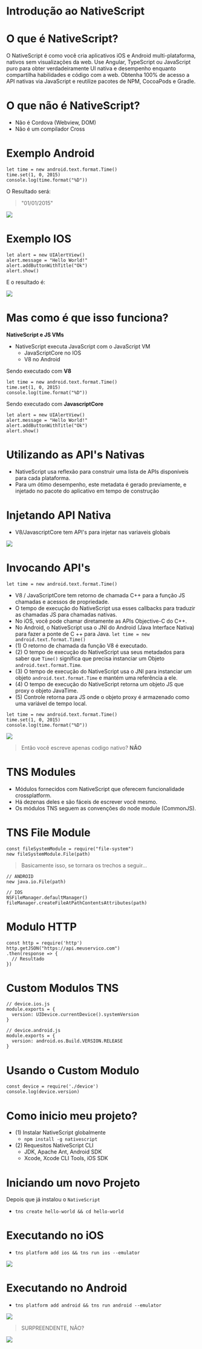 # Introdução ao NativeScript

# O que é **NativeScript**?
O NativeScript é como você cria aplicativos iOS e Android multi-plataforma, nativos sem visualizações da web. Use Angular, TypeScript ou JavaScript puro para obter verdadeiramente UI nativa e desempenho enquanto compartilha habilidades e código com a web. Obtenha 100% de acesso a API nativas via JavaScript e reutilize pacotes de NPM, CocoaPods e Gradle.

# O que não é **NativeScript**?
- Não é Cordova (Webview, DOM)
- Não é um compilador Cross

# Exemplo Android

```
let time = new android.text.format.Time()
time.set(1, 0, 2015)
console.log(time.format("%D"))
```
O Resultado será: 
> "01/01/2015"

<img src="https://media.giphy.com/media/7YdfM2p9FqmfC/giphy.gif">

# Exemplo IOS
```
let alert = new UIAlertView()
alert.message = "Hello World!"
alert.addButtonWithTitle("Ok")
alert.show()
```
E o resultado é: 

<img src="http://i.imgur.com/3Z9nB19.png">

# Mas como é que isso funciona?

**NativeScript e JS VMs**

- NativeScript executa JavaScript com o JavaScript VM
  - JavaScriptCore no IOS
  - V8 no Android 
  


Sendo executado com **V8**
```
let time = new android.text.format.Time()
time.set(1, 0, 2015)
console.log(time.format("%D"))
```

Sendo executado com **JavascriptCore**
```
let alert = new UIAlertView()
alert.message = "Hello World!"
alert.addButtonWithTitle("Ok")
alert.show()
```
# Utilizando as API's Nativas
- NativeScript usa reflexão para construir uma lista de APIs disponíveis para cada plataforma.
- Para um ótimo desempenho, este metadata é gerado previamente, e injetado no pacote do aplicativo em tempo de construção
  
# Injetando API Nativa
- V8/JavascriptCore tem API's para injetar nas variaveis globais

<img src="https://img.scoop.it/cClViuEs1z2eATZzxdO_JDl72eJkfbmt4t8yenImKBVvK0kTmF0xjctABnaLJIm9">

# Invocando API's
`let time = new android.text.format.Time()`

- V8 / JavaScriptCore tem retorno de chamada C++ para a função JS chamadas e acessos de propriedade.  
- O tempo de execução do NativeScript usa esses callbacks para traduzir as chamadas JS para chamadas nativas.
- No iOS, você pode chamar diretamente as APIs Objective-C do C++.
- No Android, o NativeScript usa o JNI do Android (Java Interface Nativa) para fazer a ponte de C ++ para Java.
`let time = new android.text.format.Time()`
- (1) O retorno de chamada da função V8 é executado.
- (2) O tempo de execução do NativeScript usa seus metadados para saber que `Time()` significa que precisa instanciar um Objeto `android.text.format.Time`.
- (3) O tempo de execução do NativeScript usa o JNI para instanciar um objeto `android.text.format.Time` e mantém uma referência a ele.
- (4) O tempo de execução do NativeScript retorna um objeto JS que proxy o objeto JavaTime.
- (5) Controle retorna para JS onde o objeto proxy é armazenado como uma variável de tempo local.
```
let time = new android.text.format.Time()
time.set(1, 0, 2015)
console.log(time.format("%D"))
```

<img src="https://media1.tenor.com/images/e1cfabd510b87fb46c5879ed521f6dc0/tenor.gif?itemid=5875361">

> Então você escreve apenas codigo nativo? **NÃO**

# TNS Modules
- Módulos fornecidos com NativeScript que oferecem funcionalidade crossplatform.
- Há dezenas deles e são fáceis de escrever você mesmo.
- Os módulos TNS seguem as convenções do node module (CommonJS).

# TNS File Module
```
const fileSystemModule = require("file-system")
new fileSystemModule.File(path)
```
> Basicamente isso, se tornara os trechos a seguir...


```
// ANDROID
new java.io.File(path)

// IOS
NSFileManager.defaultManager()
fileManager.createFileAtPathContentsAttributes(path)

```

# Modulo HTTP
```
const http = require('http')
http.getJSON("https://api.meuservico.com")
.then(response => {
  // Resultado
})
```


# Custom Modulos TNS
```
// device.ios.js
module.exports = {
  version: UIDevice.currentDevice().systemVersion
}

// device.android.js
module.exports = {
  version: android.os.Build.VERSION.RELEASE
}
```

# Usando o Custom Modulo
```
const device = require('./device')
console.log(device.version)
```

# Como inicio meu projeto?
- (1) Instalar NativeScript globalmente
  - `npm install -g nativescript`
- (2) Requesitos NativeScript CLI
  - JDK, Apache Ant, Android SDK
  - Xcode, Xcode CLI Tools, iOS SDK
  
# Iniciando um novo Projeto

Depois que já instalou o `NativeScript`
- `tns create hello-world && cd hello-world`

# Executando no iOS
- `tns platform add ios && tns run ios --emulator`

<img src="http://developer.telerik.com/wp-content/uploads/2015/09/TNSiOS.jpg">

# Executando no Android
- `tns platform add android && tns run android --emulator`

<img src="http://developer.telerik.com/wp-content/uploads/2015/09/TNSAndroid.jpg">


> SURPREENDENTE, NÃO?

<img src="https://i.imgur.com/s9bPVaK.gif">
